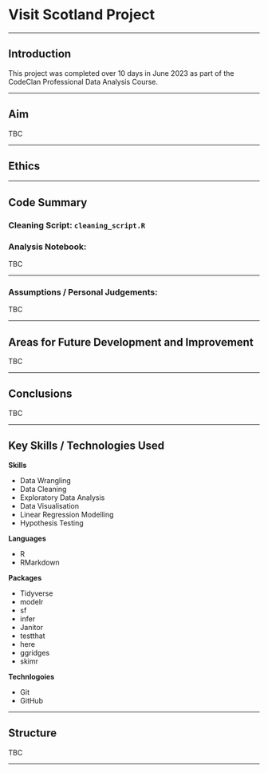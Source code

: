 # Visit Scotland Project

------------------------------------------------------------------------

## Introduction

This project was completed over 10 days in June 2023 as part of the CodeClan Professional Data Analysis Course.

------------------------------------------------------------------------

## Aim

TBC

------------------------------------------------------------------------

## Ethics

------------------------------------------------------------------------

## Code Summary

### Cleaning Script: `cleaning_script.R`

### Analysis Notebook:

TBC

------------------------------------------------------------------------

### Assumptions / Personal Judgements:

TBC

------------------------------------------------------------------------

## Areas for Future Development and Improvement

TBC

------------------------------------------------------------------------

## Conclusions

TBC

------------------------------------------------------------------------

## Key Skills / Technologies Used

**Skills**
- Data Wrangling
- Data Cleaning
- Exploratory Data Analysis
- Data Visualisation
- Linear Regression Modelling
- Hypothesis Testing

**Languages**
- R
- RMarkdown

**Packages**
- Tidyverse
- modelr
- sf
- infer
- Janitor
- testthat
- here
- ggridges
- skimr

**Technlogoies**
- Git
- GitHub

------------------------------------------------------------------------

## Structure

TBC

------------------------------------------------------------------------
